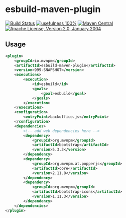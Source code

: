 esbuild-maven-plugin
============

[![Build Status](https://img.shields.io/github/actions/workflow/status/mvnpm/esbuild-maven-plugin/maven.yml?label=Build&branch=main)](https://github.com/mvnpm/esbuild-maven-plugin/actions/workflows/maven.yml)
[![usefulness 100%](https://img.shields.io/badge/usefulness-100%25-success.svg?label=Usefulness)](https://www.google.com/search?q=pasta+machine)
[![Maven Central](https://img.shields.io/maven-central/v/io.mvnpm/esbuild-maven-plugin.svg?label=Maven%20Central)](https://search.maven.org/artifact/io.mvnpm/esbuild-maven-plugin)
[![Apache License, Version 2.0, January 2004](https://img.shields.io/github/license/apache/maven.svg?label=License)](https://www.apache.org/licenses/LICENSE-2.0)

## Usage

```xml
<plugin>
    <groupId>io.mvnpm</groupId>
    <artifactId>esbuild-maven-plugin</artifactId>
    <version>999-SNAPSHOT</version>
    <executions>
        <execution>
            <id>esbuild</id>
            <goals>
                <goal>esbuild</goal>
            </goals>
        </execution>
    </executions>
    <configuration>
        <entryPoint>backoffice.js</entryPoint>
    </configuration>
    <dependencies>
        <!-- add web dependencies here -->
        <dependency>
            <groupId>org.mvnpm</groupId>
            <artifactId>bootstrap</artifactId>
            <version>5.3.3</version>
        </dependency>
        <dependency>
            <groupId>org.mvnpm.at.popperjs</groupId>
            <artifactId>core</artifactId>
            <version>2.11.8</version>
        </dependency>
        <dependency>
            <groupId>org.mvnpm</groupId>
            <artifactId>bootstrap-icons</artifactId>
            <version>1.11.3</version>
        </dependency>
    </dependencies>
</plugin>

```